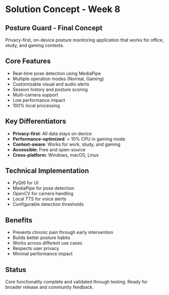 # Solution Concept - Week 8

## Posture Guard - Final Concept

Privacy-first, on-device posture monitoring application that works for office, study, and gaming contexts.

## Core Features

- Real-time pose detection using MediaPipe
- Multiple operation modes (Normal, Gaming)
- Customizable visual and audio alerts
- Session history and posture scoring
- Multi-camera support
- Low performance impact
- 100% local processing

## Key Differentiators

- **Privacy-first**: All data stays on device
- **Performance-optimized**: < 10% CPU in gaming mode
- **Context-aware**: Works for work, study, and gaming
- **Accessible**: Free and open-source
- **Cross-platform**: Windows, macOS, Linux

## Technical Implementation

- PyQt6 for UI
- MediaPipe for pose detection
- OpenCV for camera handling
- Local TTS for voice alerts
- Configurable detection thresholds

## Benefits

- Prevents chronic pain through early intervention
- Builds better posture habits
- Works across different use cases
- Respects user privacy
- Minimal performance impact

## Status

Core functionality complete and validated through testing. Ready for broader release and community feedback.

